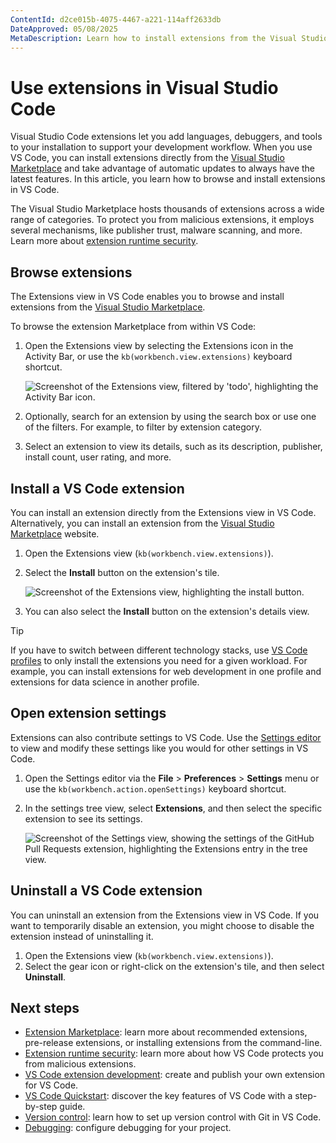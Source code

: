 ```yaml
---
ContentId: d2ce015b-4075-4467-a221-114aff2633db
DateApproved: 05/08/2025
MetaDescription: Learn how to install extensions from the Visual Studio Marketplace to add features for your programming language, framework, or development workflow to Visual Studio.
---
```

# Use extensions in Visual Studio Code

Visual Studio Code extensions let you add languages, debuggers, and tools to your installation to support your development workflow. When you use VS Code, you can install extensions directly from the [Visual Studio Marketplace](https://marketplace.visualstudio.com/vscode) and take advantage of automatic updates to always have the latest features. In this article, you learn how to browse and install extensions in VS Code.

The Visual Studio Marketplace hosts thousands of extensions across a wide range of categories. To protect you from malicious extensions, it employs several mechanisms, like publisher trust, malware scanning, and more. Learn more about [extension runtime security](/docs/configure/extensions/extension-runtime-security.md).

## Browse extensions

The Extensions view in VS Code enables you to browse and install extensions from the [Visual Studio Marketplace](https://marketplace.visualstudio.com/vscode).

To browse the extension Marketplace from within VS Code:

1. Open the Extensions view by selecting the Extensions icon in the Activity Bar, or use the `kb(workbench.view.extensions)` keyboard shortcut.

    ![Screenshot of the Extensions view, filtered by 'todo', highlighting the Activity Bar icon.](images/extensions/search-for-todo-extension.png)

1. Optionally, search for an extension by using the search box or use one of the filters. For example, to filter by extension category.

1. Select an extension to view its details, such as its description, publisher, install count, user rating, and more.

## Install a VS Code extension

You can install an extension directly from the Extensions view in VS Code. Alternatively, you can install an extension from the [Visual Studio Marketplace](https://marketplace.visualstudio.com/vscode) website.

1. Open the Extensions view (`kb(workbench.view.extensions)`).
1. Select the **Install** button on the extension's tile.

    ![Screenshot of the Extensions view, highlighting the install button.](images/extensions/todo-extension-install.png)

1. You can also select the **Install** button on the extension's details view.

> [!TIP]
> If you have to switch between different technology stacks, use [VS Code profiles](/docs/configure/profiles.md) to only install the extensions you need for a given workload. For example, you can install extensions for web development in one profile and extensions for data science in another profile.

## Open extension settings

Extensions can also contribute settings to VS Code. Use the [Settings editor](/docs/getstarted/personalize-vscode.md#configure-settings) to view and modify these settings like you would for other settings in VS Code.

1. Open the Settings editor via the **File** > **Preferences** > **Settings** menu or use the `kb(workbench.action.openSettings)` keyboard shortcut.
1. In the settings tree view, select **Extensions**, and then select the specific extension to see its settings.

    ![Screenshot of the Settings view, showing the settings of the GitHub Pull Requests extension, highlighting the Extensions entry in the tree view.](images/extensions/settings-view-extension-settings.png)

## Uninstall a VS Code extension

You can uninstall an extension from the Extensions view in VS Code. If you want to temporarily disable an extension, you might choose to disable the extension instead of uninstalling it.

1. Open the Extensions view (`kb(workbench.view.extensions)`).
1. Select the gear icon or right-click on the extension's tile, and then select **Uninstall**.

## Next steps

* [Extension Marketplace](/docs/configure/extensions/extension-marketplace.md): learn more about recommended extensions, pre-release extensions, or installing extensions from the command-line.
* [Extension runtime security](/docs/configure/extensions/extension-runtime-security.md): learn more about how VS Code protects you from malicious extensions.
* [VS Code extension development](/api/get-started/your-first-extension.md): create and publish your own extension for VS Code.
* [VS Code Quickstart](/docs/getstarted/getting-started.md): discover the key features of VS Code with a step-by-step guide.
* [Version control](/docs/sourcecontrol/overview.md): learn how to set up version control with Git in VS Code.
* [Debugging](/docs/debugtest/debugging.md): configure debugging for your project.
